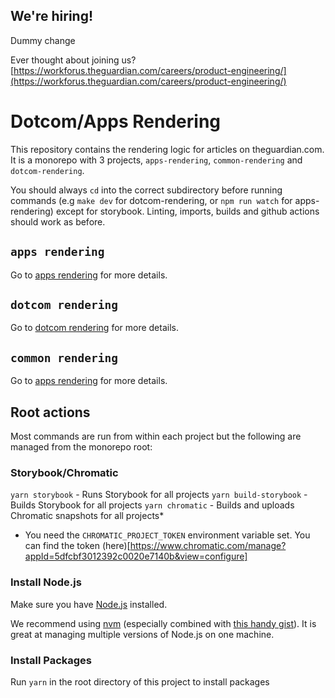 ## We're hiring!

Dummy change

Ever thought about joining us?
[https://workforus.theguardian.com/careers/product-engineering/](https://workforus.theguardian.com/careers/product-engineering/)

# Dotcom/Apps Rendering

This repository contains the rendering logic for articles on theguardian.com. It is a monorepo with 3 projects, `apps-rendering`, `common-rendering` and `dotcom-rendering`.

You should always `cd` into the correct subdirectory before running commands (e.g `make dev` for dotcom-rendering, or `npm run watch` for apps-rendering) except for storybook. Linting, imports, builds and github actions should work as before.

## `apps rendering`

Go to [apps rendering](apps-rendering/README.md) for more details.

## `dotcom rendering`

Go to [dotcom rendering](dotcom-rendering/README.md) for more details.

## `common rendering`

Go to [apps rendering](common-rendering/README.md) for more details.

## Root actions

Most commands are run from within each project but the following are managed from the monorepo root:

### Storybook/Chromatic

`yarn storybook` - Runs Storybook for all projects
`yarn build-storybook` - Builds Storybook for all projects
`yarn chromatic` - Builds and uploads Chromatic snapshots for all projects\*

-   You need the `CHROMATIC_PROJECT_TOKEN` environment variable set. You can find the token (here)[https://www.chromatic.com/manage?appId=5dfcbf3012392c0020e7140b&view=configure]

### Install Node.js

Make sure you have [Node.js](https://nodejs.org) installed.

We recommend using [nvm](https://github.com/creationix/nvm) (especially combined with [this handy gist](https://gist.github.com/sndrs/5940e9e8a3f506b287233ed65365befb)). It is great at managing multiple versions of Node.js on one machine.

### Install Packages

Run `yarn` in the root directory of this project to install packages

